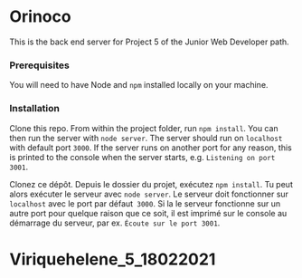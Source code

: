 # Orinoco #

This is the back end server for Project 5 of the Junior Web Developer path.

### Prerequisites ###

You will need to have Node and `npm` installed locally on your machine.

### Installation ###

Clone this repo. From within the project folder, run `npm install`. You 
can then run the server with `node server`. 
The server should run on `localhost` with default port `3000`. If the
server runs on another port for any reason, this is printed to the
console when the server starts, e.g. `Listening on port 3001`.

Clonez ce dépôt. Depuis le dossier du projet, exécutez `npm install`. Tu
peut alors exécuter le serveur avec `node server`.
Le serveur doit fonctionner sur `localhost` avec le port par défaut` 3000`. Si la
le serveur fonctionne sur un autre port pour quelque raison que ce soit, il est imprimé sur le
console au démarrage du serveur, par ex. `Écoute sur le port 3001`.

# Viriquehelene_5_18022021
